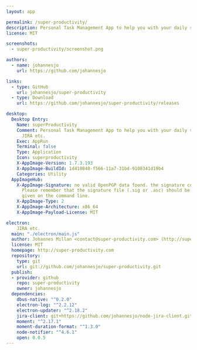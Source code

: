 ```yaml
---
layout: app

permalink: /super-productivity/
description: Personal Task Management App to help you with your daily struggle with JIRA etc.
license: MIT

screenshots:
  - super-productivity/screenshot.png

authors:
  - name: johannesjo
    url: https://github.com/johannesjo

links:
  - type: GitHub
    url: johannesjo/super-productivity
  - type: Download
    url: https://github.com/johannesjo/super-productivity/releases

desktop:
  Desktop Entry:
    Name: superProductivity
    Comment: Personal Task Management App to help you with your daily struggle with
      JIRA etc.
    Exec: AppRun
    Terminal: false
    Type: Application
    Icon: superproductivity
    X-AppImage-Version: 1.7.3.193
    X-AppImage-BuildId: 1d410840-f566-11a7-31bd-9108341d19b4
    Categories: Utility
  AppImageHub:
    X-AppImage-Signature: no valid OpenPGP data found. the signature could not be verified.
      Please remember that the signature file (.sig or .asc) should be the first file
      given on the command line.
    X-AppImage-Type: 2
    X-AppImage-Architecture: x86_64
    X-AppImage-Payload-License: MIT

electron:
    JIRA etc.
  main: "./electron/main.js"
  author: Johannes Millan <contact@super-productivity.com> (http://super-productivity.com)
  license: MIT
  homepage: http://super-productivity.com
  repository:
    type: git
    url: git://github.com/johannesjo/super-productivity.git
  publish:
  - provider: github
    repo: super-productivity
    owner: johannesjo
  dependencies:
    dbus-native: "^0.2.0"
    electron-log: "^2.2.12"
    electron-updater: "^2.18.2"
    jira-client: git+https://github.com/johannesjo/node-jira-client.git
    moment: "^2.17.1"
    moment-duration-format: "^1.3.0"
    node-notifier: "^4.6.1"
    open: 0.0.5
---
```

